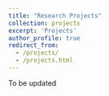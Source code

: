 ```yaml
---
title: "Research Projects"
collection: projects
excerpt: 'Projects'
author_profile: true
redirect_from: 
  - /projects/
  - /projects.html
---
```


To be updated

<!-- Resilient and Scalable Pharmaceutical Supply Chains Design using Distributed Ledgers
======
<hr />
This area will continue my current research, and I will keep on addressing the open challenges for creating a resilient Smart Healthcare applications especially counterfeit-free pharmaceutical supply chains.

- Aim 1: Developing novel system architectures leveraging Distributed Ledger Technologies and Smart Contracts to create a transparent and secure Pharmaceutical Supply Chain, ensuring that pharmaceutical products can be accurately traced from production to consumption, thus reducing the risk of counterfeit drugs.
- Aim 2: Developing blockchain-based systems and smart contracts to streamline regulatory compliance and reporting processes for pharmaceutical manufacturers, distributors, reducing administrative burdens and enhancing regulatory oversight. 
- Aim 3: Utilize blockchain technology and IoT to enhance the efficiency of pharmaceutical supply chains by automatic processes, such as inventory management, tracking, and payment settlements, ultimately reducing delays and costs in the production and distribution of drugs.

Blockchain-based Privacy Preserving Architectures for Prescription Management
======
<hr />
This project will continue my research towards building efficient prescription management systems to prevent prescription abuse and effective delivery of health services. I plan to explore AI/ML models for modeling accurate demand forecasting of prescription drugs which will address bull-whip effect in pharmaceutical supply chain planning.

- Aim 1: Implement blockchain solutions to improve data security and privacy in prescription systems, safeguarding patient information and preventing  unauthorized access or data breaches. 
- Aim 2: Develop integrated platforms that leverage blockchain for comprehensive prescription data management, making data accessible and actionable for healthcare providers, leading to informed and precise decision-making.
- Aim 3: Develop demand forecasting models for pharmaceutical products using AI models and federated learning to preserve patient privacy, enabling a more efficient pharmaceutical supply chain planning. 

Efficient Decision Support Tools for Smart Agriculture
=====
<hr />
Smart agriculture is significant due to raising population and harsh ever-changing climatic conditions. This project plans to address these challenges in achieving desired yield while protecting farmers from incurring loses. Building IoT systems for equipping farmers with better decision making tools, facilitating tools for Community Supported Farming (CSA) by removing intermediaries, automated weather-index based crop insurances are some of the goals of this project.

- Aim 1: Implement data-driven decision support tools to help farmers make efficient and sustainable choices regarding water, fertilizer, and pesticides, ultimately optimizing resource utilization and reducing waste.  
- Aim 2: Implement blockchain technology to improve transparency and traceability in agriculture supply chains, ensuring the authenticity and quality of food products, ultimately promoting consumer confidence and food safety.
- Aim 3: Utilize IoT, AI/ML approaches to enhance food security by empowering farmers with insights and practices that result in increased crop yields, diversified food production, and a stable and consistent food supply.

Energy Efficient and Scalable Blockchain Consensus Protocols for IoT Systems
====
<hr />
Blockchain, while a well-established solution, continue to face spectrum of challenges that limit its seamless adaption in various domains. Issues such as scalability, transaction processing speeds, energy consumption, and interoperability persist, particularly when applied to complex systems like IoT. This project aims to explore those drawbacks and address them.

- Aim 1: Exploring the limitations of existing  consensus mechanisms through which the agreements of distributed nodes in blockchain is achieved. Developing new consensus protocols for overcoming these challenges, such as complex computations, 51% attack, and so on.
- Aim 2: Proposing energy aware consensus protocols that can be utilized in the IoT environment. Reducing the cost and computational needs for blockchain integrated IoT systems.
- Aim 3: Developing tools for both functional testing and security analysis of the designed smart contracts in the distributed environment.   -->